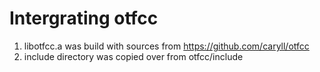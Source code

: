 # Intergrating otfcc

1. libotfcc.a was build with sources from https://github.com/caryll/otfcc
2. include directory was copied over from otfcc/include



